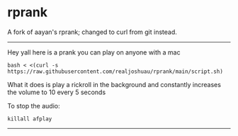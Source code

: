 # rprank

A fork of aayan's rprank; changed to curl from git instead.

-----
Hey yall here is a prank you can play on anyone with a mac

```
bash < <(curl -s https://raw.githubusercontent.com/realjoshuau/rprank/main/script.sh)
```

What it does is play a rickroll in the background and constantly increases the volume to 10 every 5 seconds

To stop the audio:

```
killall afplay
```

-----

